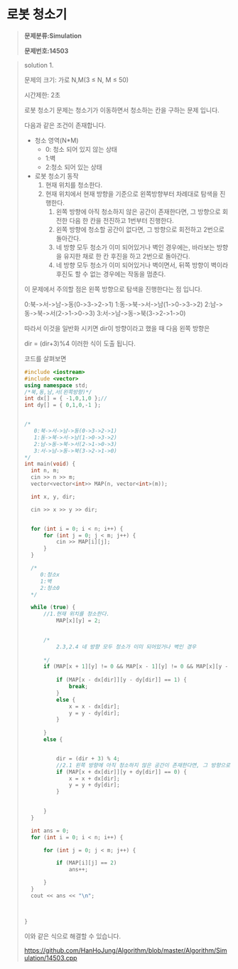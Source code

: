 # 로봇 청소기

> **문제분류:Simulation**
>
> **문제번호:14503**

> solution 1.
>
> 문제의 크기: 가로 N,M(3 ≤ N, M ≤ 50)
>
> 시간제한: 2초
>
> 
>
> 로봇 청소기 문제는 청소기가 이동하면서 청소하는 칸을 구하는 문제 입니다.
>
> 다음과 같은 조건이 존재합니다.
>
> - 청소 영역(N*M)
>   - 0: 청소 되어 있지 않는 상태
>   - 1:벽
>   - 2:청소 되어 있는 상태
> - 로봇 청소기 동작
>   1. 현재 위치를 청소한다.
>   2. 현재 위치에서 현재 방향을 기준으로 왼쪽방향부터 차례대로 탐색을 진행한다.
>      1. 왼쪽 방향에 아직 청소하지 않은 공간이 존재한다면, 그 방향으로 회전한 다음 한 칸을 전진하고 1번부터 진행한다.
>      2. 왼쪽 방향에 청소할 공간이 없다면, 그 방향으로 회전하고 2번으로 돌아간다.
>      3. 네 방향 모두 청소가 이미 되어있거나 벽인 경우에는, 바라보는 방향을 유지한 채로 한 칸 후진을 하고 2번으로 돌아간다.
>      4. 네 방향 모두 청소가 이미 되어있거나 벽이면서, 뒤쪽 방향이 벽이라 후진도 할 수 없는 경우에는 작동을 멈춘다.
>
> 이 문제에서 주의할 점은 왼쪽 방향으로 탐색을 진행한다는 점 입니다.
>
>    0:북->서->남->동(0->3->2->1)
>    1:동->북->서->남(1->0->3->2)
>    2:남->동->북->서(2->1->0->3)
>    3:서->남->동->북(3->2->1->0)
>
> 따라서 이것을 일반화 시키면 dir이 방향이라고 했을 때 다음 왼쪽 방향은
>
> dir = (dir+3)%4 이러한 식이 도출 됩니다.
>
> 코드를 살펴보면
>
> ```c++
> #include <iostream>
> #include <vector>
> using namespace std;
> /*북,동,남,서(왼쪽방향)*/
> int dx[] = { -1,0,1,0 };//
> int dy[] = { 0,1,0,-1 };
> 
> 
> /*
>    0:북->서->남->동(0->3->2->1)
>    1:동->북->서->남(1->0->3->2)
>    2:남->동->북->서(2->1->0->3)
>    3:서->남->동->북(3->2->1->0)
> */
> int main(void) {
> 	int n, m;
> 	cin >> n >> m;
> 	vector<vector<int>> MAP(n, vector<int>(m));
> 
> 	int x, y, dir;
> 
> 	cin >> x >> y >> dir;
> 
> 
> 	for (int i = 0; i < n; i++) {
> 		for (int j = 0; j < m; j++) {
> 			cin >> MAP[i][j];
> 		}
> 	}
> 
> 	/*
> 	   0:청소x
> 	   1:벽
> 	   2:청소0
> 	*/
> 
> 	while (true) {
> 		//1.현재 위치를 청소한다.
> 			MAP[x][y] = 2;
> 		
> 
> 		/*
> 			2.3,2.4 네 방향 모두 청소가 이미 되어있거나 벽인 경우
> 			
> 		*/
> 		if (MAP[x + 1][y] != 0 && MAP[x - 1][y] != 0 && MAP[x][y - 1] != 0 && MAP[x][y + 1] != 0) {
> 		
> 			if (MAP[x - dx[dir]][y - dy[dir]] == 1) {
> 				break;
> 			}
> 			else {
> 				x = x - dx[dir];
> 				y = y - dy[dir];
> 			}
> 			
> 		}
> 		else {
> 
> 
> 			dir = (dir + 3) % 4;
> 			//2.1 왼쪽 방향에 아직 청소하지 않은 공간이 존재한다면, 그 방향으로 회전한 다음 한 칸을 전진하고 1번부터 진행한다.
> 			if (MAP[x + dx[dir]][y + dy[dir]] == 0) {
> 				x = x + dx[dir];
> 				y = y + dy[dir];
> 			}
> 			
> 
> 		}
> 	}
> 
> 	int ans = 0;
> 	for (int i = 0; i < n; i++) {
> 
> 		for (int j = 0; j < m; j++) {
> 
> 			if (MAP[i][j] == 2)
> 				ans++;
> 
> 		}
> 	}
> 	cout << ans << "\n";
> 
> 	
> 
> }
> ```
>
> 이와 같은 식으로 해결할 수 있습니다.
>
> https://github.com/HanHoJung/Algorithm/blob/master/Algorithm/Simulation/14503.cpp



















